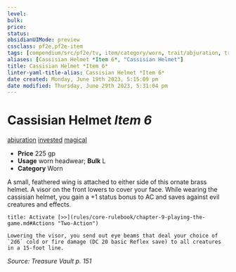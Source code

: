 ```yaml
---
level:
bulk:
price:
status:
obsidianUIMode: preview
cssclass: pf2e,pf2e-item
tags: [compendium/src/pf2e/tv, item/category/worn, trait/abjuration, trait/invested, trait/magical]
aliases: [Cassisian Helmet *Item 6*, "Cassisian Helmet"]
title: Cassisian Helmet *Item 6*
linter-yaml-title-alias: Cassisian Helmet *Item 6*
date created: Monday, June 19th 2023, 5:15:09 pm
date modified: Thursday, June 29th 2023, 5:31:04 pm
---
```


# Cassisian Helmet *Item 6*

[abjuration](rules/traits/abjuration.md) [invested](rules/traits/invested.md) [magical](rules/traits/magical.md)  

- **Price** 225 gp
- **Usage** worn headwear; **Bulk** L
- **Category** Worn

A small, feathered wing is attached to either side of this ornate brass helmet. A visor on the front lowers to cover your face. While wearing the cassisian helmet, you gain a +1 status bonus to AC and saves against evil creatures and effects.

```ad-embed-ability
title: Activate [>>](rules/core-rulebook/chapter-9-playing-the-game.md#Actions "Two-Action")

Lowering the visor, you send out eye beams that deal your choice of `2d6` cold or fire damage (DC 20 basic Reflex save) to all creatures in a 15-foot line.
```

*Source: Treasure Vault p. 151*
